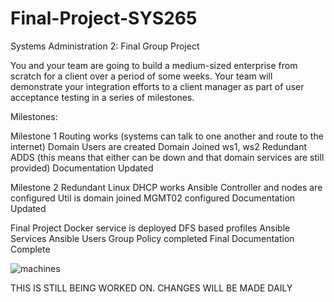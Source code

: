 # Final-Project-SYS265

Systems Administration 2: Final Group Project

You and your team are going to build a medium-sized enterprise from scratch for a client over a period of some weeks. Your team will demonstrate your integration efforts to a client manager as part of user acceptance testing in a series of milestones.

Milestones:

Milestone 1 
Routing works (systems can talk to one another and route to the internet)
Domain Users are created
Domain Joined ws1, ws2
Redundant ADDS (this means that either can be down and that domain services are still provided)
Documentation Updated

Milestone 2 
Redundant Linux DHCP works
Ansible Controller and nodes are configured
Util is domain joined
MGMT02 configured
Documentation Updated


Final Project 
Docker service is deployed
DFS based profiles
Ansible Services
Ansible Users
Group Policy completed
Final Documentation Complete


![machines](https://user-images.githubusercontent.com/71106886/160641950-045baca7-f1a7-4dbd-9a54-79ab02851cf7.PNG)

THIS IS STILL BEING WORKED ON. CHANGES WILL BE MADE DAILY 
